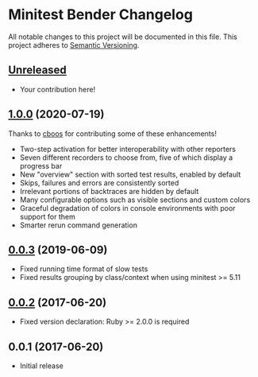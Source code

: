 # Minitest Bender Changelog

All notable changes to this project will be documented in this file. This project adheres to [Semantic Versioning][Semver].

## [Unreleased]

* Your contribution here!

## [1.0.0][] (2020-07-19)

Thanks to [cboos](https://github.com/cboos) for contributing some of these enhancements!

* Two-step activation for better interoperability with other reporters
* Seven different recorders to choose from, five of which display a progress bar
* New "overview" section with sorted test results, enabled by default
* Skips, failures and errors are consistently sorted
* Irrelevant portions of backtraces are hidden by default
* Many configurable options such as visible sections and custom colors
* Graceful degradation of colors in console environments with poor support for them
* Smarter rerun command generation

## [0.0.3][] (2019-06-09)

* Fixed running time format of slow tests
* Fixed results grouping by class/context when using minitest >= 5.11

## [0.0.2][] (2017-06-20)

* Fixed version declaration: Ruby >= 2.0.0 is required

## 0.0.1 (2017-06-20)

* Initial release

[Semver]: http://semver.org
[Unreleased]: https://github.com/eugeniobruno/minitest-bender/compare/v1.0.0...HEAD
[1.0.0]: https://github.com/eugeniobruno/minitest-bender/compare/v0.0.3...v1.0.0
[0.0.3]: https://github.com/eugeniobruno/minitest-bender/compare/v0.0.2...v0.0.3
[0.0.2]: https://github.com/eugeniobruno/minitest-bender/compare/v0.0.1...v0.0.2
